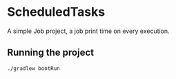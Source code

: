 # ScheduledTasks

A simple Job project, a job print time on every execution.

## Running the project

```shell
./gradlew bootRun
```
